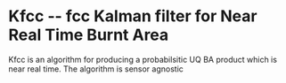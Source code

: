 # Kfcc -- fcc Kalman filter for Near Real Time Burnt Area

Kfcc is an algorithm for producing a probabilsitic UQ BA product which is near real time. The algorithm is sensor agnostic

